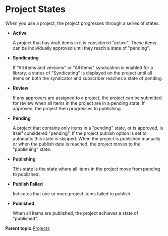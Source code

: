 # Project States

When you use a project, the project progresses through a series of states.

-   **Active**

    A project that has draft items in it is considered "active". These items can be individually approved until they reach a state of "pending".

-   **Syndicating**

    If "All items and versions" or "All items" syndication is enabled for a library, a status of "Syndicating" is displayed on the project until all items on both the syndicator and subscriber reaches a state of pending.

-   **Review**

    If any approvers are assigned to a project, the project can be submitted for review when all items in the project are in a pending state. If approved, the project then progresses to publishing.

-   **Pending**

    A project that contains only items in a "pending" state, or is approved, is itself considered "pending". If the project publish option is set to automatic this state is skipped. When the project is published manually or when the publish date is reached, the project moves to the "publishing" state.

-   **Publishing**

    This state is the state where all items in the project move from pending to published.

-   **Publish Failed**

    Indicates that one or more project items failed to publish.

-   **Published**

    When all items are published, the project achieves a state of "published".


**Parent topic:**[Projects](../wcm/wcm_proj_overview.md)

